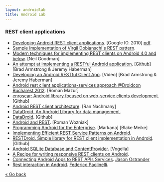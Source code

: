 ```yaml
---
layout: androidlab
title: Android Lab
---
```


### REST client applications
  * [Developing Android REST client applications](http://www.google.com/events/io/2010/sessions/developing-RESTful-android-apps.html). [Google IO. 2010] [pdf](http://dl.google.com/googleio/2010/android-developing-RESTful-android-apps.pdf).
  * [Sample Implementation of Virgil Dobjanschi's REST pattern](http://www.codeproject.com/Articles/429997/Sample-Implementation-of-Virgil-Dobjanschis-Rest-p).
  * [Modern techniques for implementing REST clients on Android 4.0 and below](http://neilgoodman.net/2011/12/26/modern-techniques-for-implementing-rest-clients-on-android-4-0-and-below-part-1/). [Neil Goodman]
  * [An attempt at implementing a RESTful Android application](https://github.com/josejuansanchez/restful-android). [Github] [Brad Armstrong & Jeremy Haberman]
  * [Developing an Android RESTful Client App](http://www.youtube.com/watch?v=JkU3VM1Vyp0). [Video] [Brad Armstrong & Jeremy Haberman]
  * [Android rest client applications-services approach @Droidcon Bucharest 2012](http://www.slideshare.net/droidcon_eastern_europe/android-rest-client-applicationsservices-approach-droidcon-bucharest-2012). [Roman Mazur]
  * [enroscar: Android library focused on web-service clients development](https://github.com/stanfy/enroscar). [Github]
  * [Android REST client architecture](http://www.slideshare.net/RanNachmany/androd-rest-client-architecture). [Ran Nachmany]
  * [DataDroid. An Android Library for data management](http://www.datadroidlib.com).
  * [DataDroid](https://github.com/foxykeep/datadroid). [Github]
  * [Android and REST](http://www.slideshare.net/soosk/android-and-rest). [Roman Wozniak]
  * [Programming Android for the Enterprise](http://marakana.com/s/post/1346/programming_android_for_the_enterprise). [Markana] [Blake Meike]
  * [Implementing Efficient REST Service Patterns on Android](http://www.gqadonis.com/implementing-efficient-rest-service-patterns-on-android/).
  * [RESTDroid. Simple library for REST client implementation in Android](https://github.com/PCreations/RESTDroid). [Github]
  * [Android SQLite Database and ContentProvider](http://www.vogella.com/articles/AndroidSQLite/article.html). [Vogella] 
  * [A Recipe for writing responsive REST clients on Android](http://birbit.com/a-recipe-for-writing-responsive-rest-clients-on-android/).
  * [Connecting Android Apps to REST APIs Services](http://xda-devcon.com/wp-content/uploads/2013/08/REST.pdf). [Jason Ostrander](http://www.twitter.com/jasonostrander)
  * [Rest interaction in Android](http://mytechaddiction.blogspot.com.es/2014/02/rest-interaction-in-android.html). [Federico Paolinelli](http://www.twitter.com/fedepaol).

[&laquo; Go back](./)

